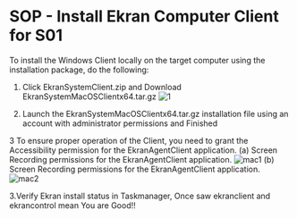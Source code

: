 # SOP - Install Ekran Computer Client for S01

To install the Windows Client locally on the target computer using the installation package, do the following:

1. Click EkranSystemClient.zip  and Download EkranSystemMacOSClientx64.tar.gz
   ![1](https://github.com/mice-love-rice/S01/assets/126450125/9ab40eb9-8cf1-4b0a-9cf7-9ed6a891d762)

2.	Launch the EkranSystemMacOSClientx64.tar.gz installation file using an account with administrator permissions and  Finished


3 To ensure proper operation of the Client, you need to grant the Accessibility permission for the EkranAgentClient application.
  (a) Screen Recording permissions for the EkranAgentClient application. 
  ![mac1](https://github.com/mice-love-rice/S01/assets/126450125/8fd5774a-53da-4147-8e50-0d6ac5621834)
  (b) Screen Recording permissions for the EkranAgentClient application. 
  ![mac2](https://github.com/mice-love-rice/S01/assets/126450125/99645e2b-e790-41b6-974a-1e0a0b9ac488)

  
3.Verify Ekran install status in Taskmanager, Once saw ekranclient and ekrancontrol mean You are Good!!

